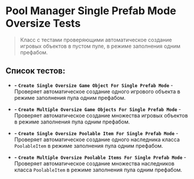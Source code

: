 ﻿# Pool Manager Single Prefab Mode Oversize Tests

> Класс с тестами проверяющими автоматическое создание игровых объектов в пустом пуле, в режиме заполнения одним префабом.

## Список тестов:

- **-** **`Create Single Oversize Game Object For Single Prefab Mode`** - Проверяет автоматическое создание одного игрового объекта в режиме заполнения пула одним префабом.


- **-** **`Create Multiple Oversize Game Objects For Single Prefab Mode`** - Проверяет автоматическое создание множества игровых объектов в режиме заполнения пула одним префабом.


- **-** **`Create Single Oversize Poolable Item For Single Prefab Mode`** - Проверяет автоматическое создание одного наследника класса `PoolableItem` в режиме заполнения пула одним префабом.


- **-** **`Create Multiple Oversize Poolable Items For Single Prefab Mode`** - Проверяет автоматическое создание множества наследников класса `PoolableItem` в режиме заполнения пула одним префабом.